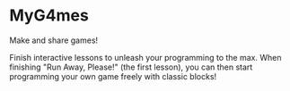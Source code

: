 # MyG4mes
Make and share games!

Finish interactive lessons to unleash your programming to the max. When finishing "Run Away, Please!" (the first lesson), you can then start programming your own game freely with classic blocks!


